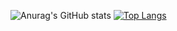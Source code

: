 ![Anurag's GitHub stats](https://github-readme-stats.vercel.app/api?username=deenMuhammad&count_private=true)
[![Top Langs](https://github-readme-stats.vercel.app/api/top-langs/?username=deenMuhammad)](https://github.com/anuraghazra/github-readme-stats)
